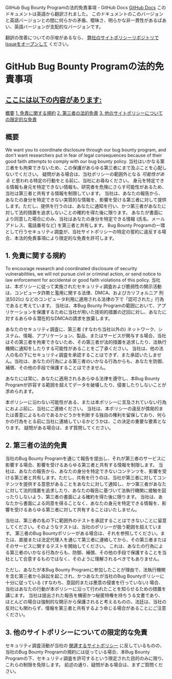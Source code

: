 GitHub Bug Bounty Programの法的免責事項 - GitHub Docs
[GitHub Docs](/ja)
このドキュメントは英語から翻訳されました。 このドキュメントのこのバージョンと英語バージョンとの間に何らかの矛盾、曖昧さ、明らかな非一貫性があるばあい、英語バージョンが支配的なバージョンです。

翻訳の改善についての示唆があるなら、
[弊社のサイトポリシーリポジトリでIssueをオープンして](https://github.com/github/site-policy/issues)
ください。

# GitHub Bug Bounty Programの法的免責事項

## [ここには以下の内容があります:](/github/site-policy/github-bug-bounty-program-legal-safe-harbor#in-this-article)
[概要](#summary)
[1. 免責に関する規約](#1-safe-harbor-terms)
[2. 第三者の法的免責](#2-third-party-safe-harbor)
[3. 他のサイトポリシーについての限定的な免責](#3-limited-waiver-of-other-site-polices)

## 概要
We want you to coordinate disclosure through our bug bounty program, and don't want researchers put in fear of legal consequences because of their good faith attempts to comply with our bug bounty policy. 当社はいかなる第三者をも拘束できないため、この保護があらゆる第三者にまで及ぶことを心配しないでください。 疑問がある場合は、当社ポリシーの範囲外となる
*可能性がある*
と思われる特定の行動をとる前に、当社にお尋ねください。
身元を特定できる情報も身元を特定できない情報も、研究者を危険にさらす可能性があるため、当社は第三者と共有する情報を制限しています。 当社は、あなたの報告から、あなたの身分を特定できない実質的な情報を、影響を受ける第三者に対して提供します。ただし、提供を行うのは、あなたに通知を行い、かつ第三者があなたに対して法的措置を追求しないことの確約を得た後に限ります。 あなたが書面により同意した場合にのみ、当社はあなたの身分を特定できる情報 (氏名、メールアドレス、電話番号など) を第三者と共有します。
Bug Bounty Programの一環として行うセキュリティ調査が、当社サイトポリシーの特定の誓約に違反する場合、本法的免責事項により限定的な免責を許可します。

## 1. 免責に関する規約

To encourage research and coordinated disclosure of security vulnerabilities, we will not pursue civil or criminal action, or send notice to law enforcement for accidental or good faith violations of this policy. 当社は、本ポリシーに従って実施されたセキュリティ調査および脆弱性の開示活動は、コンピュータ詐欺と濫用に関する法律、DMCA、およびカリフォルニア 刑法502(c) などのコンピュータ利用に適用される法律の下で「認可された」行為であると考えています。 当社は、本Bug Bounty Programの範囲において、アプリケーションを保護するために当社が用いた技術的措置の迂回に対し、あなたに対するあらゆる潜在的なDMCAの請求を放棄します。

あなたのセキュリティ調査に、第三者 (すなわち当社以外の) ネットワーク、システム、情報、アプリケーション、製品、またはサービスが関与する場合、当社はその第三者を拘束できないため、その第三者が法的措置を追求したり、法執行機関に通知をしたりする可能性があることをご了承ください。 当社は、他の法人の名の下にセキュリティ調査を承認することはできず、また承認いたしません。当社は、あなたの行為による第三者のいかなる行為からも、あなたを防御、補償、その他の手段で保護することはできません。

あなたには常に、あなたに適用されるあらゆる法律を遵守し、本Bug Bounty Programが許容する範囲を超えてデータを破壊したり、侵害したりしないことが求められます。

本ポリシーに沿わない可能性がある、または本ポリシーに言及されていない行為におよぶ前に、当社にご連絡ください。 当社は、本ポリシーの違反が偶発的または善意によるものであるかどうかを判断する独自の権利を留保しており、何らかの行為をとる前に当社に連絡しているかどうかは、この決定の重要な要素となります。 疑問がある場合は、まず質問してください。

## 2. 第三者の法的免責

当社のBug Bounty Programを通じて報告を提出し、それが第三者のサービスに影響する場合、影響を受けるあらゆる第三者と共有する情報を制限します。 当社は、あなたの報告から、あなたの身分を特定できないコンテンツを、影響を受ける第三者と共有します。ただし、共有を行うのは、当社が第三者に対してコンテンツを提供する意思があることをあなたに対して通知し、かつ第三者があなたに対して法的措置を追求したり、あなたの報告に基づいて法執行機関に接触を図ったりしないよう、第三者の書面による確約を得た後に限ります。 当社は、あなたから書面による同意を得ることなく、あなたの身元を特定できる情報を、影響を受けるあらゆる第三者に対して共有することはいたしません。

当社は、第三者の名の下に範囲外のテストを承認することはできないことに留意してください。そのようなテストは、当社のポリシーが扱う範囲を超えています。 第三者のBug Bountyポリシーがある場合は、それを参照してください。または、直接または法定代理人を通じて第三者に連絡してから、その第三者またはそのサービスに関するテストを開始してください。 これは、あなたの行為による第三者のいかなる行為からも、防御、補償、その他の手段で保護することを当社として合意するものではなく、そのように理解されるべきでもありません。

ただし、あなたが本Bug Bounty Programに参加したことが理由で、法執行機関を含む第三者から訴訟を起こされ、かつあなたが当社のBug Bountyポリシーに十分に従っている (すなわち、意図的または悪意の侵害を行っていない) 場合、当社はあなたの行動が本ポリシーに沿って行われたことを知らせるための措置を講じます。 当社は提出された報告を機密かつ秘匿特権を持ちうる文書であり、ほとんどの場合は強制的な開示から保護されると考えるものの、法廷は、当社の反対にも関わらず、情報を第三者と共有するよう命じる場合があることにご注意ください。

## 3. 他のサイトポリシーについての限定的な免責

セキュリティ調査活動が当社の
[関連するサイトポリシー](/ja/categories/site-policy)
に反しているものの、当社のBug Bounty Programの規約には従っている場合、本Bug Bounty Programの下、セキュリティ調査を許可するという限定された目的のみに限り、これらの制限を免除します。 前述の通り、疑問がある場合は、まずご質問ください。
